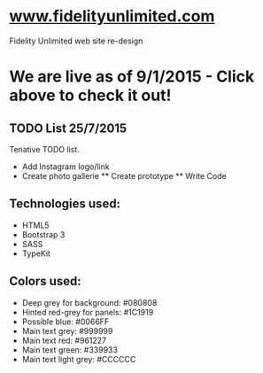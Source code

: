 # www.fidelityunlimited.com
Fidelity Unlimited web site re-design

# We are live as of 9/1/2015 - Click above to check it out!

## TODO List 25/7/2015
Tenative TODO list.

* Add Instagram logo/link
* Create photo gallerie
    ** Create prototype
    ** Write Code

## Technologies used:
* HTML5
* Bootstrap 3
* SASS
* TypeKit

## Colors used:

* Deep grey for background: #080808
* Hinted red-grey for panels: #1C1919
* Possible blue: #0066FF
* Main text grey: #999999
* Main text red: #961227
* Main text green: #339933
* Main text light grey: #CCCCCC 